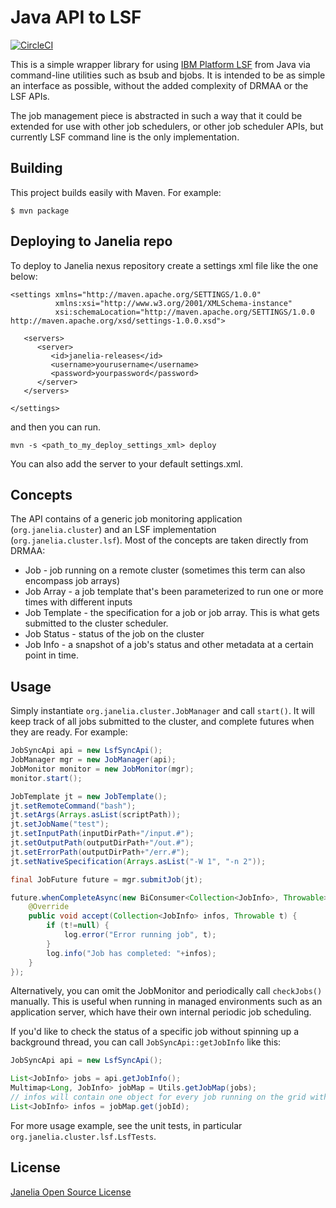 # Java API to LSF

[![CircleCI](https://circleci.com/gh/JaneliaSciComp/java-lsf.svg?style=svg)](https://circleci.com/gh/JaneliaSciComp/java-lsf)

This is a simple wrapper library for using [IBM Platform LSF](https://en.wikipedia.org/wiki/Platform_LSF) from Java via command-line utilities such as bsub and bjobs. It is intended to be as simple an interface as possible, without the added complexity of DRMAA or the LSF APIs.

The job management piece is abstracted in such a way that it could be extended for use with other job schedulers, or other job scheduler APIs, but currently LSF command line is the only implementation.

## Building

This project builds easily with Maven. For example:
```
$ mvn package
```

## Deploying to Janelia repo
To deploy to Janelia nexus repository create a settings xml file like the one 
below:
```
<settings xmlns="http://maven.apache.org/SETTINGS/1.0.0"
          xmlns:xsi="http://www.w3.org/2001/XMLSchema-instance"
          xsi:schemaLocation="http://maven.apache.org/SETTINGS/1.0.0 http://maven.apache.org/xsd/settings-1.0.0.xsd">

   <servers>
      <server>
         <id>janelia-releases</id>
         <username>yourusername</username>
         <password>yourpassword</password>
      </server>
   </servers>

</settings>
```
and then you can run. 
```
mvn -s <path_to_my_deploy_settings_xml> deploy
```
You can also add the server to your default settings.xml.

## Concepts

The API contains of a generic job monitoring application (`org.janelia.cluster`) and an LSF implementation (`org.janelia.cluster.lsf`). Most of the concepts are taken directly from DRMAA:

* Job - job running on a remote cluster (sometimes this term can also encompass job arrays)
* Job Array - a job template that's been parameterized to run one or more times with different inputs
* Job Template - the specification for a job or job array. This is what gets submitted to the cluster scheduler.
* Job Status - status of the job on the cluster
* Job Info - a snapshot of a job's status and other metadata at a certain point in time.

## Usage

Simply instantiate `org.janelia.cluster.JobManager` and call `start()`. It will keep track of all jobs submitted to the cluster, and complete futures when they are ready. For example:

```java
JobSyncApi api = new LsfSyncApi();
JobManager mgr = new JobManager(api);
JobMonitor monitor = new JobMonitor(mgr);
monitor.start();

JobTemplate jt = new JobTemplate();
jt.setRemoteCommand("bash");
jt.setArgs(Arrays.asList(scriptPath));
jt.setJobName("test");
jt.setInputPath(inputDirPath+"/input.#");
jt.setOutputPath(outputDirPath+"/out.#");
jt.setErrorPath(outputDirPath+"/err.#");
jt.setNativeSpecification(Arrays.asList("-W 1", "-n 2"));

final JobFuture future = mgr.submitJob(jt);

future.whenCompleteAsync(new BiConsumer<Collection<JobInfo>, Throwable>() {
    @Override
    public void accept(Collection<JobInfo> infos, Throwable t) {
        if (t!=null) {
            log.error("Error running job", t);
        }
        log.info("Job has completed: "+infos);
    }
});
```

Alternatively, you can omit the JobMonitor and periodically call `checkJobs()` manually. This is useful when running in managed environments such as an application server, which have their own internal periodic job scheduling.

If you'd like to check the status of a specific job without spinning up a background thread, you can call `JobSyncApi::getJobInfo` like this:
```java
JobSyncApi api = new LsfSyncApi();

List<JobInfo> jobs = api.getJobInfo();
Multimap<Long, JobInfo> jobMap = Utils.getJobMap(jobs);
// infos will contain one object for every job running on the grid with the given jobId
List<JobInfo> infos = jobMap.get(jobId);
```

For more usage example, see the unit tests, in particular `org.janelia.cluster.lsf.LsfTests`.

## License 

[Janelia Open Source License](https://www.janelia.org/open-science/software-licensing)


